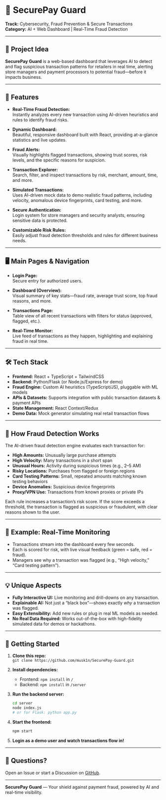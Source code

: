 # 🔐 SecurePay Guard

**Track:** Cybersecurity, Fraud Prevention & Secure Transactions  
**Category:** AI + Web Dashboard | Real-Time Fraud Detection

---

## 🚀 Project Idea

**SecurePay Guard** is a web-based dashboard that leverages AI to detect and flag suspicious transaction patterns for retailers in real time, alerting store managers and payment processors to potential fraud—before it impacts business.

---

## 🌟 Features

- **Real-Time Fraud Detection:**  
  Instantly analyzes every new transaction using AI-driven heuristics and rules to identify fraud risks.

- **Dynamic Dashboard:**  
  Beautiful, responsive dashboard built with React, providing at-a-glance statistics and live updates.

- **Fraud Alerts:**  
  Visually highlights flagged transactions, showing trust scores, risk levels, and the specific reasons for suspicion.

- **Transaction Explorer:**  
  Search, filter, and inspect transactions by risk, merchant, amount, time, and more.

- **Simulated Transactions:**  
  Uses AI-driven mock data to demo realistic fraud patterns, including velocity, anomalous device fingerprints, card testing, and more.

- **Secure Authentication:**  
  Login system for store managers and security analysts, ensuring sensitive data is protected.

- **Customizable Risk Rules:**  
  Easily adjust fraud detection thresholds and rules for different business needs.

---

## 🖥️ Main Pages & Navigation

- **Login Page:**  
  Secure entry for authorized users.

- **Dashboard (Overview):**  
  Visual summary of key stats—fraud rate, average trust score, top fraud reasons, and more.

- **Transactions Page:**  
  Table view of all recent transactions with filters for status (approved, flagged, etc.).

- **Real-Time Monitor:**  
  Live feed of transactions as they happen, highlighting and explaining fraud in real time.

---

## 🛠️ Tech Stack

- **Frontend:** React + TypeScript + TailwindCSS  
- **Backend:** Python/Flask (or Node.js/Express for demo)  
- **Fraud Engine:** Custom AI heuristics (TypeScript/JS), pluggable with ML models  
- **APIs & Datasets:** Supports integration with public transaction datasets & payment APIs  
- **State Management:** React Context/Redux  
- **Demo Data:** Mock generator simulating real retail transaction flows

---

## 🤖 How Fraud Detection Works

The AI-driven fraud detection engine evaluates each transaction for:

- **High Amounts:** Unusually large purchase attempts
- **High Velocity:** Many transactions in a short span
- **Unusual Hours:** Activity during suspicious times (e.g., 2–5 AM)
- **Risky Locations:** Purchases from flagged or foreign regions
- **Card Testing Patterns:** Small, repeated amounts matching known testing behaviors
- **Device Anomalies:** Suspicious device fingerprints
- **Proxy/VPN Use:** Transactions from known proxies or private IPs

Each rule increases a transaction’s risk score. If the score exceeds a threshold, the transaction is flagged as suspicious or fraudulent, with clear reasons shown to the user.

---

## 🚦 Example: Real-Time Monitoring

- Transactions stream into the dashboard every few seconds.
- Each is scored for risk, with live visual feedback (green = safe, red = fraud).
- Managers see why a transaction was flagged (e.g., “High velocity,” “Card testing pattern”).

---

## 💡 Unique Aspects

- **Fully Interactive UI:** Live monitoring and drill-downs on any transaction.
- **Explainable AI:** Not just a “black box”—shows exactly *why* a transaction was flagged.
- **Easy Extensibility:** Add new rules or plug in real ML models as needed.
- **No Real Data Required:** Works out-of-the-box with high-fidelity simulated data for demos or hackathons.

---

## 🚀 Getting Started

1. **Clone this repo:**  
   `git clone https://github.com/musk1n/SecurePay-Guard.git`

2. **Install dependencies:**  
   - Frontend: `npm install` in `/`
   - Backend: `npm install` in `/server`

3. **Run the backend server:**  
   ```bash
   cd server
   node index.js
   # or for Flask: python app.py
   ```

4. **Start the frontend:**  
   ```bash
   npm start
   ```

5. **Login as a demo user and watch transactions flow in!**

---


## 💬 Questions?

Open an Issue or start a Discussion on [GitHub](https://github.com/musk1n/SecurePay-Guard).

---

**SecurePay Guard** — Your shield against payment fraud, powered by AI and real-time visibility.

